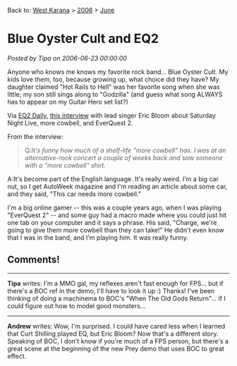 Back to: [West Karana](/posts/westkarana.md) > [2006](/posts/2006/westkarana.md) > [June](./westkarana.md)
# Blue Oyster Cult and EQ2

*Posted by Tipa on 2006-06-23 00:00:00*

Anyone who knows me knows my favorite rock band... Blue Oyster Cult. My kids love them, too, because growing up, what choice did they have? My daughter claimed "Hot Rails to Hell" was her favorite song when she was little; my son still sings along to "Godzilla" (and guess what song ALWAYS has to appear on my Guitar Hero set list?)

Via [EQ2 Daily](http://www.eq2-daily.com/), [this interview](http://www.duluthsuperior.com/mld/duluthsuperior/entertainment/14870981.htm) with lead singer Eric Bloom about Saturday Night Live, more cowbell, and EverQuest 2.

From the interview:

> Q:*It's funny how much of a shelf-life "more cowbell" has. I was at an alternative-rock concert a couple of weeks back and saw someone with a "more cowbell" shirt.*

A:It's become part of the English language. It's really weird. I'm a big car nut, so I get AutoWeek magazine and I'm reading an article about some car, and they said, "This car needs more cowbell."

I'm a big online gamer -- this was a couple years ago, when I was playing "EverQuest 2" -- and some guy had a macro made where you could just hit one tab on your computer and it says a phrase. His said, "Charge, we're going to give them more cowbell than they can take!" He didn't even know that I was in the band, and I'm playing him. It was really funny.


## Comments!

---

**Tipa** writes: I'm a MMO gal, my reflexes aren't fast enough for FPS... but if there's a BOC ref in the demo, I'll have to look it up :) Thanks! I've been thinking of doing a machinema to BOC's "When The Old Gods Return"... if I could figure out how to model good monsters...

---

**Andrew** writes: Wow, I'm surprised. I could have cared less when I learned that Curt Shilling played EQ, but Eric Bloom? Now that's a different story. Speaking of BOC, I don't know if you're much of a FPS person, but there's a great scene at the beginning of the new Prey demo that uses BOC to great effect.

